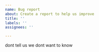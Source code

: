 ```yaml
---
name: Bug report
about: Create a report to help us improve
title: ''
labels: ''
assignees: ''

---
```


dont tell us we dont want to know

